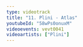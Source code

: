 ```yaml
---
type: videotrack
title: "11. Plini - Atlas"
youtubeId: "58wPs0onuxM"
videoevents: vevt0041
videoartists: ["Plini"]
---
```

